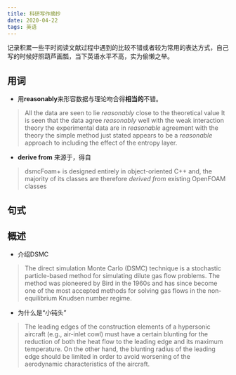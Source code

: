 ```yaml
---
title: 科研写作摘抄
date: 2020-04-22
tags: 英语
---
```


记录积累一些平时阅读文献过程中遇到的比较不错或者较为常用的表达方式，自己写的时候好照葫芦画瓢，当下英语水平不高，实为偷懒之举。<!--more-->

## 用词

- 用**reasonably**来形容数据与理论吻合得**相当的**不错。

> All the data are seen to lie *reasonably* close to the theoretical value
> It is seen that the data agree *reasonably* well with the weak interaction theory
> the experimental data are in *reasonable* agreement with the theory
> the simple method just stated appears to be a *reasonable* approach to including the effect of the entropy layer.

- **derive from** 来源于，得自

> dsmcFoam+ is designed entirely in object-oriented C++ and, the majority of its classes are therefore *derived from* existing OpenFOAM classes

## 句式

## 概述

- 介绍DSMC

> The direct simulation Monte Carlo (DSMC) technique is a stochastic particle-based method for simulating dilute gas flow problems. The method was pioneered by Bird in the 1960s and has since become one of the most accepted methods for solving gas flows in the non-equilibrium Knudsen number regime.

- 为什么是“小钝头”

> The leading edges of the construction elements of a hypersonic aircraft (e.g., air-inlet cowl) must have a certain blunting for the reduction of both the heat flow to the leading edge and its maximum temperature. On the other hand, the blunting radius of the leading edge should be limited in order to avoid worsening of the aerodynamic characteristics of the aircraft.
